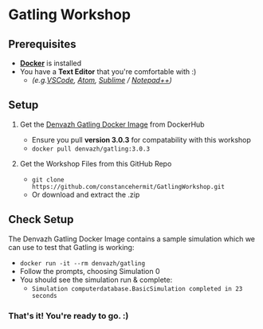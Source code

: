 # Gatling Workshop

## Prerequisites
* [**Docker**](https://www.docker.com/get-started) is installed 
* You have a **Text Editor** that you're comfortable with :)
    * _(e.g.[VSCode](https://code.visualstudio.com/), [Atom](https://atom.io/), [Sublime](https://www.sublimetext.com/) / [Notepad++](https://notepad-plus-plus.org/))_


## Setup

1. Get the [Denvazh Gatling Docker Image](https://hub.docker.com/r/denvazh/gatling) from DockerHub
    * Ensure you pull **version 3.0.3** for compatability with this workshop
    * `docker pull denvazh/gatling:3.0.3`

1. Get the Workshop Files from this GitHub Repo
    * `git clone https://github.com/constancehermit/GatlingWorkshop.git`
    * Or download and extract the .zip

## Check Setup

The Denvazh Gatling Docker Image contains a sample simulation which we can use to test that Gatling is working:
* `docker run -it --rm denvazh/gatling`
* Follow the prompts, choosing Simulation 0
* You should see the simulation run & complete: 
    * `Simulation computerdatabase.BasicSimulation completed in 23 seconds` 

### That's it! You're ready to go. :)